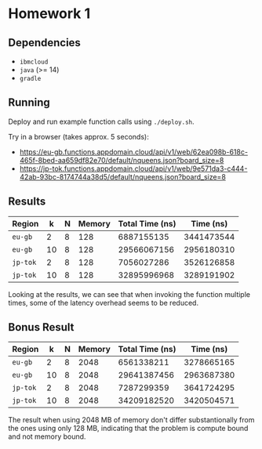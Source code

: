 # Homework 1

## Dependencies

- `ibmcloud`
- `java` (>= 14)
- `gradle`

## Running

Deploy and run example function calls using `./deploy.sh`.

Try in a browser (takes approx. 5 seconds):

- https://eu-gb.functions.appdomain.cloud/api/v1/web/62ea098b-618c-465f-8bed-aa659df82e70/default/nqueens.json?board_size=8
- https://jp-tok.functions.appdomain.cloud/api/v1/web/9e571da3-c444-42ab-93bc-8174744a38d5/default/nqueens.json?board_size=8

## Results

| Region   |  k | N | Memory | Total Time (ns) |  Time (ns) |
|----------|----|---|--------|-----------------|------------|
| `eu-gb`  |  2 | 8 |    128 |      6887155135 | 3441473544 |
| `eu-gb`  | 10 | 8 |    128 |     29566067156 | 2956180310 |
| `jp-tok` |  2 | 8 |    128 |      7056027286 | 3526126858 |
| `jp-tok` | 10 | 8 |    128 |     32895996968 | 3289191902 |

Looking at the results, we can see that when invoking the function multiple
times, some of the latency overhead seems to be reduced.

## Bonus Result

| Region   |  k | N | Memory | Total Time (ns) |  Time (ns) |
|----------|----|---|--------|-----------------|------------|
| `eu-gb`  |  2 | 8 |   2048 |      6561338211 | 3278665165 |
| `eu-gb`  | 10 | 8 |   2048 |     29641387456 | 2963687380 |
| `jp-tok` |  2 | 8 |   2048 |      7287299359 | 3641724295 |
| `jp-tok` | 10 | 8 |   2048 |     34209182520 | 3420504571 |

The result when using 2048 MB of memory don't differ substantionally from the
ones using only 128 MB, indicating that the problem is compute bound and not
memory bound.
